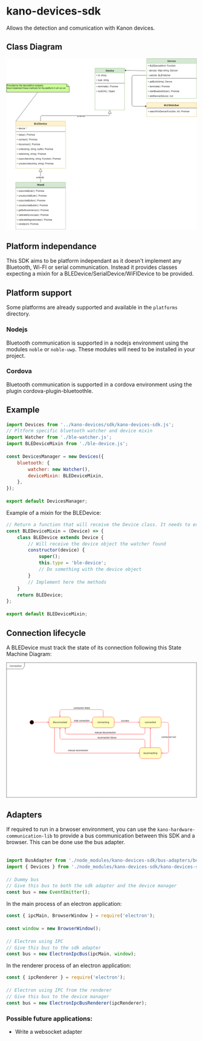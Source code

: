 # kano-devices-sdk

Allows the detection and comunication with Kanon devices.

## Class Diagram

![](./Kano-Device-SDK-classes.png)

## Platform independance

This SDK aims to be platform independant as it doesn't implement any Bluetooth, Wi-FI or serial communication.
Instead it provides classes expecting a mixin for a BLEDevice/SerialDevice/WiFIDevice to be provided.

## Platform support

Some platforms are already supported and available in the `platforms` directory.

### Nodejs

Bluetooth communication is supported in a nodejs environment using the modules `noble` or `noble-uwp`. These modules will need to be installed in your project.

### Cordova

Bluetooth communication is supported in a cordova environment using the plugin cordova-plugin-bluetoothle.

## Example


```js
import Devices from '../kano-devices/sdk/kano-devices-sdk.js';
// Pltform specific bluetooth watcher and device mixin
import Watcher from './ble-watcher.js';
import BLEDeviceMixin from './ble-device.js';

const DevicesManager = new Devices({
    bluetooth: {
        watcher: new Watcher(),
        deviceMixin: BLEDeviceMixin,
    },
});

export default DevicesManager;

```

Example of a mixin for the BLEDevice:

```js
// Return a function that will receive the Device class. It needs to extends it, implement the bluetooth methods and return the BLEDevice class
const BLEDeviceMixin = (Device) => {
    class BLEDevice extends Device {
        // Will receive the device object the watcher found
        constructor(device) {
            super();
            this.type = 'ble-device';
            // Do something with the device object
        }
        // Implement here the methods
    }
    return BLEDevice;
};

export default BLEDeviceMixin;

```

## Connection lifecycle

A BLEDevice must track the state of its connection following this State Machine Diagram:

![](./Connection-state-machine.png)

## Adapters

If required to run in a brwoser environment, you can use the `kano-hardware-communication-lib` to provide a bus communication between this SDK and a browser. This can be done use the bus adapter.

```js

import BusAdapter from './node_modules/kano-devices-sdk/bus-adapters/bus-adapter.js';
import { Devices } from './node_modules/kano-devices-sdk/kano-devices-sdk.js';

// Dummy bus
// Give this bus to both the sdk adapter and the device manager
const bus = new EventEmitter();

```

In the main process of an electron application:
```js
const { ipcMain, BrowserWindow } = require('electron');

const window = new BrowserWindow();

// Electron using IPC
// Give this bus to the sdk adapter
const bus = new ElectronIpcBus(ipcMain, window);

```

In the renderer process of an electron application:
```js
const { ipcRenderer } = require('electron');

// Electron using IPC from the renderer
// Give this bus to the device manager
const bus = new ElectronIpcBusRenderer(ipcRenderer);

```

### Possible future applications:

 - Write a websocket adapter